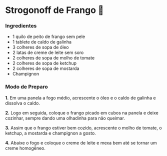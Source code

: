 # Strogonoff de Frango :chicken:

###  Ingredientes

- 1 quilo de peito de frango sem pele
- 1 tablete de caldo de galinha
- 3 colheres de sopa de óleo
- 2 latas de creme de leite sem soro
- 2 colheres de sopa de molho de tomate
- 2 colheres de sopa de ketchup
- 2 colheres de sopa de mostarda
- Champignon

### Modo de Preparo

**1.** Em uma panela a fogo médio, acrescente o óleo e o caldo de galinha e dissolva o caldo.

**2.** Logo em seguida, coloque o frango picado em cubos na panela e deixe cozinhar, sempre dando uma olhadinha para não queimar.

**3.** Assim que o frango estiver bem cozido, acrescente o molho de tomate, o ketchup, a mostarda e champignon a gosto.

**4.** Abaixe o fogo e coloque o creme de leite e mexa bem até se tornar um creme homogêneo.

